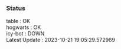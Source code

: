 ### Status


table : OK  
hogwarts : OK  
icy-bot : DOWN  
Latest Update : 2023-10-21 19:05:29.572969

